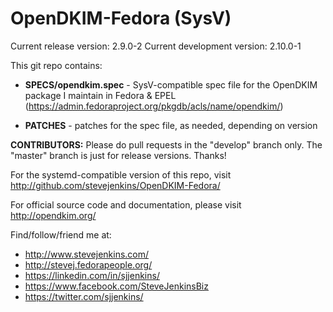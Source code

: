 OpenDKIM-Fedora (SysV)
===============
Current release version: 2.9.0-2
Current development version: 2.10.0-1

This git repo contains:

- **SPECS/opendkim.spec** - SysV-compatible spec file for the OpenDKIM package I maintain in Fedora & EPEL (https://admin.fedoraproject.org/pkgdb/acls/name/opendkim/)

- **PATCHES** - patches for the spec file, as needed, depending on version

**CONTRIBUTORS:** Please do pull requests in the "develop" branch only. The "master" branch is just for release versions. Thanks!

For the systemd-compatible version of this repo, visit http://github.com/stevejenkins/OpenDKIM-Fedora/

For official source code and documentation, please visit http://opendkim.org/

Find/follow/friend me at:
- http://www.stevejenkins.com/
- http://stevej.fedorapeople.org/
- https://linkedin.com/in/sjjenkins/
- https://www.facebook.com/SteveJenkinsBiz
- https://twitter.com/sjjenkins/
